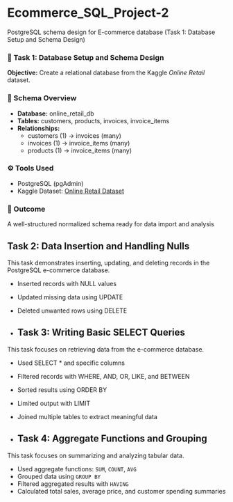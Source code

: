 # Ecommerce_SQL_Project-2
PostgreSQL schema design for E-commerce database (Task 1: Database Setup and Schema Design)

### 📌 Task 1: Database Setup and Schema Design
**Objective:** Create a relational database from the Kaggle *Online Retail* dataset.

### 🧱 Schema Overview
- **Database:** online_retail_db  
- **Tables:** customers, products, invoices, invoice_items  
- **Relationships:**
  - customers (1) → invoices (many)
  - invoices (1) → invoice_items (many)
  - products (1) → invoice_items (many)


### ⚙️ Tools Used
- PostgreSQL (pgAdmin)
- Kaggle Dataset: [Online Retail Dataset](https://www.kaggle.com/datasets/carrie1/ecommerce-data)

### 🏁 Outcome
A well-structured normalized schema ready for data import and analysis


## Task 2: Data Insertion and Handling Nulls
This task demonstrates inserting, updating, and deleting records in the PostgreSQL e-commerce database.
- Inserted records with NULL values
- Updated missing data using UPDATE
- Deleted unwanted rows using DELETE

- ## Task 3: Writing Basic SELECT Queries
This task focuses on retrieving data from the e-commerce database.
- Used SELECT * and specific columns
- Filtered records with WHERE, AND, OR, LIKE, and BETWEEN
- Sorted results using ORDER BY
- Limited output with LIMIT
- Joined multiple tables to extract meaningful data

- ## Task 4: Aggregate Functions and Grouping
This task focuses on summarizing and analyzing tabular data.
- Used aggregate functions: `SUM`, `COUNT`, `AVG`
- Grouped data using `GROUP BY`
- Filtered aggregated results with `HAVING`
- Calculated total sales, average price, and customer spending summaries

